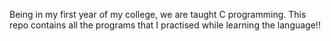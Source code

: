 Being in my first year of my college, we are taught C programming.
This repo contains all the programs that I practised while learning the language!!
